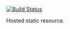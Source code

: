[![Build Status](https://travis-ci.org/t32k/static.svg?branch=master)](https://travis-ci.org/t32k/static)

Hosted static resource.